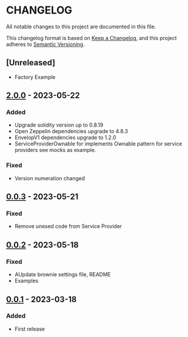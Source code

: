 
# CHANGELOG

All notable changes to this project are documented in this file.

This changelog format is based on [Keep a Changelog](https://keepachangelog.com/en/1.0.0/),
and this project adheres to [Semantic Versioning](https://semver.org/spec/v2.0.0.html).

## [Unreleased]
- Factory Example
## [2.0.0](https://github.com/dao-envelop/subscription/tree/2.0.0) - 2023-05-22
### Added
- Upgrade solidity version up to 0.8.19
- Open Zeppelin dependencies upgrade to 4.8.3
- EnvelopV1 dependencies upgrade to 1.2.0
- ServiceProviderOwnable for implements Ownable pattern for service providers 
see mocks as example.

### Fixed
- Version numeration changed

## [0.0.3](https://github.com/dao-envelop/subscription/tree/0.0.3) - 2023-05-21
### Fixed
- Remove unesed code from Service Provider

## [0.0.2](https://github.com/dao-envelop/subscription/tree/0.0.2) - 2023-05-18
### Fixed
- AUpdate brownie settings file, README
- Examples

## [0.0.1](https://github.com/dao-envelop/subscription/tree/0.0.1) - 2023-03-18
### Added
- First release
